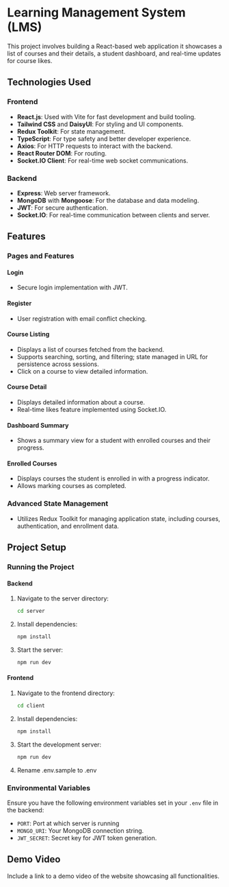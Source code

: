 # Learning Management System (LMS)

This project involves building a React-based web application it showcases a list of courses and their details, a student dashboard, and real-time updates for course likes.

## Technologies Used

### Frontend

- **React.js**: Used with Vite for fast development and build tooling.
- **Tailwind CSS** and **DaisyUI**: For styling and UI components.
- **Redux Toolkit**: For state management.
- **TypeScript**: For type safety and better developer experience.
- **Axios**: For HTTP requests to interact with the backend.
- **React Router DOM**: For routing.
- **Socket.IO Client**: For real-time web socket communications.

### Backend

- **Express**: Web server framework.
- **MongoDB** with **Mongoose**: For the database and data modeling.
- **JWT**: For secure authentication.
- **Socket.IO**: For real-time communication between clients and server.

## Features

### Pages and Features

#### Login

- Secure login implementation with JWT.

#### Register

- User registration with email conflict checking.

#### Course Listing

- Displays a list of courses fetched from the backend.
- Supports searching, sorting, and filtering; state managed in URL for persistence across sessions.
- Click on a course to view detailed information.

#### Course Detail

- Displays detailed information about a course.
- Real-time likes feature implemented using Socket.IO.

#### Dashboard Summary

- Shows a summary view for a student with enrolled courses and their progress.

#### Enrolled Courses

- Displays courses the student is enrolled in with a progress indicator.
- Allows marking courses as completed.

### Advanced State Management

- Utilizes Redux Toolkit for managing application state, including courses, authentication, and enrollment data.

## Project Setup

### Running the Project

#### Backend

1. Navigate to the server directory:
   ```bash
   cd server
   ```
2. Install dependencies:
   ```bash
   npm install
   ```
3. Start the server:
   ```bash
   npm run dev
   ```

#### Frontend

1. Navigate to the frontend directory:
   ```bash
   cd client
   ```
2. Install dependencies:
   ```bash
   npm install
   ```
3. Start the development server:
   ```bash
   npm run dev
   ```
4. Rename .env.sample to .env

### Environmental Variables

Ensure you have the following environment variables set in your `.env` file in the backend:

- `PORT`: Port at which server is running
- `MONGO_URI`: Your MongoDB connection string.
- `JWT_SECRET`: Secret key for JWT token generation.

## Demo Video

Include a link to a demo video of the website showcasing all functionalities.
